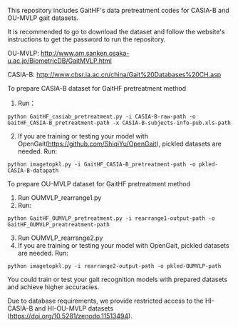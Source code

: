This repository includes GaitHF's data pretreatment codes for CASIA-B and OU-MVLP gait datasets. 

It is recommended to go to download the dataset and follow the website's instructions to get the password to run the repository.

OU-MVLP: http://www.am.sanken.osaka-u.ac.jp/BiometricDB/GaitMVLP.html

CASIA-B: http://www.cbsr.ia.ac.cn/china/Gait%20Databases%20CH.asp

To prepare CASIA-B dataset for GaitHF pretreatment method
  1. Run：

    python GaitHF_casiab_pretreatment.py -i CASIA-B-raw-path -o GaitHF_CASIA-B_pretreatment-path -x CASIA-B-subjects-info-pub.xls-path
  2. If you are training or testing your model with OpenGait(https://github.com/ShiqiYu/OpenGait), pickled datasets are needed. Run:

    python imagetopkl.py -i GaitHF_CASIA-B_pretreatment-path -o pkled-CASIA-B-datapath

To prepare OU-MVLP dataset for GaitHF pretreatment method
  1. Run OUMVLP_rearrange1.py
  2. Run:

    python GaitHF_OUMVLP_pretreatment.py -i rearrange1-output-path -o GaitHF_OUMVLP_preatreatment-path
  3. Run OUMVLP_rearrange2.py
  4. If you are training or testing your model with OpenGait, pickled datasets are needed. Run:

    python imagetopkl.py -i rearrange2-output-path -o pkled-OUMVLP-path

You could train or test your gait recognition models with prepared datasets and achieve higher accuracies.

Due to database requirements, we provide restricted access to the HI-CASIA-B and HI-OU-MVLP datasets (https://doi.org/10.5281/zenodo.11513494). 
